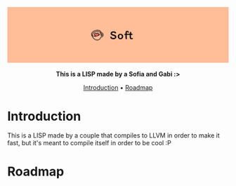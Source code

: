 <div align="center">

![banner]

**This is a LISP made by a Sofia and Gabi :>**

[Introduction](#introduction) •
[Roadmap](#roadmap)

</div>

# Introduction

This is a LISP made by a couple that compiles to LLVM in order to make it fast,
but it's meant to compile itself in order to be cool :P

# Roadmap

[banner]: ./images/banner.png
